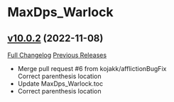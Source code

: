 # MaxDps_Warlock

## [v10.0.2](https://github.com/kaminaris/MaxDps-Warlock/tree/v10.0.2) (2022-11-08)
[Full Changelog](https://github.com/kaminaris/MaxDps-Warlock/compare/v10.0.1...v10.0.2) [Previous Releases](https://github.com/kaminaris/MaxDps-Warlock/releases)

- Merge pull request #6 from kojakk/afflictionBugFix  
    Correct parenthesis location  
- Update MaxDps\_Warlock.toc  
- Correct parenthesis location  
